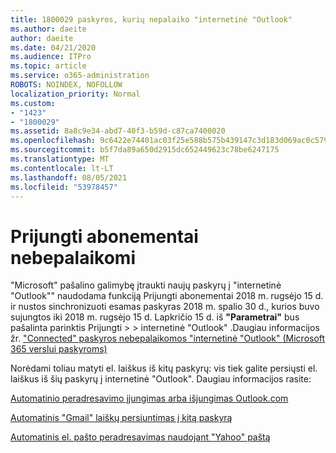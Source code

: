 ```yaml
---
title: 1800029 paskyros, kurių nepalaiko "internetinė "Outlook"
ms.author: daeite
author: daeite
ms.date: 04/21/2020
ms.audience: ITPro
ms.topic: article
ms.service: o365-administration
ROBOTS: NOINDEX, NOFOLLOW
localization_priority: Normal
ms.custom:
- "1423"
- "1800029"
ms.assetid: 8a8c9e34-abd7-40f3-b59d-c87ca7400020
ms.openlocfilehash: 9c6422e74401ac03f25e588b575b439147c3d183d069ac0c579973cab326ff84
ms.sourcegitcommit: b5f7da89a650d2915dc652449623c78be6247175
ms.translationtype: MT
ms.contentlocale: lt-LT
ms.lasthandoff: 08/05/2021
ms.locfileid: "53978457"
---
```

# <a name="connected-accounts-are-no-longer-supported"></a>Prijungti abonementai nebepalaikomi

"Microsoft" pašalino galimybę įtraukti naujų paskyrų į "internetinė "Outlook"" naudodama funkciją Prijungti abonementai 2018 m. rugsėjo 15 d. ir nustos sinchronizuoti esamas paskyras 2018 m. spalio 30 d., kurios buvo sujungtos iki 2018 m. rugsėjo 15 d. Lapkričio 15 d. iš **"Parametrai"** bus pašalinta parinktis Prijungti \>  \> internetinė "Outlook" .Daugiau informacijos žr. ["Connected" paskyros nebepalaikomos "internetinė "Outlook" (Microsoft 365 verslui paskyroms)](https://support.office.com/article/Connected-accounts-is-no-longer-supported-in-Outlook-on-the-web-Office-365-for-business-accounts-5cc526bf-e928-4a99-8b9f-5e089df7d887)
  
Norėdami toliau matyti el. laiškus iš kitų paskyrų: vis tiek galite persiųsti el. laiškus iš šių paskyrų į internetinė "Outlook". Daugiau informacijos rasite:
  
[Automatinio peradresavimo įjungimas arba išjungimas Outlook.com](https://go.microsoft.com/fwlink/?linkid=2038346)
  
[Automatinis "Gmail" laiškų persiuntimas į kitą paskyrą](https://aka.ms/forward-gmail-messages)
  
[Automatinis el. pašto peradresavimas naudojant "Yahoo" paštą](https://aka.ms/yahoo-email-forwarding)
  